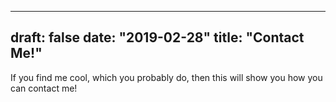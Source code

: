 
---
draft: false
date: "2019-02-28"
title: "Contact Me!"
---

If you find me cool, which you probably do, then this will show you how you can contact me!